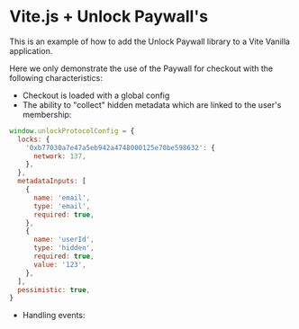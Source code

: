 # Vite.js + Unlock Paywall's

This is an example of how to add the Unlock Paywall library to a Vite Vanilla application.

Here we only demonstrate the use of the Paywall for checkout with the following characteristics:

- Checkout is loaded with a global config
- The ability to "collect" hidden metadata which are linked to the user's membership:

```js
window.unlockProtocolConfig = {
  locks: {
    '0xb77030a7e47a5eb942a4748000125e70be598632': {
      network: 137,
    },
  },
  metadataInputs: [
    {
      name: 'email',
      type: 'email',
      required: true,
    },
    {
      name: 'userId',
      type: 'hidden',
      required: true,
      value: '123',
    },
  ],
  pessimistic: true,
}
```

- Handling events:
